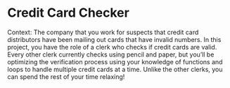 # Credit Card Checker
Context: The company that you work for suspects that credit card distributors have been mailing out cards that have invalid numbers. In this project, you have the role of a clerk who checks if credit cards are valid. Every other clerk currently checks using pencil and paper, but you’ll be optimizing the verification process using your knowledge of functions and loops to handle multiple credit cards at a time. Unlike the other clerks, you can spend the rest of your time relaxing!